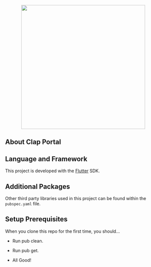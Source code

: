 <p align="center"><a href="https://myskoolportal.com.ng" target="_blank"><img src="http://myskoolportal.com.ng/assets/img/logo/logo.png" width="400"></a></p>

## About Clap Portal

<!-- MySkool Portal is a multi-tenant School Information Management System (SIMS) designed for proper storage and documentation of school data. -->


## Language and Framework

This project is developed with the [Flutter](https://flutter.dev/) SDK.


## Additional Packages
Other third party libraries used in this project can be found within the `pubspec.yaml` file.


## Setup Prerequisites

When you clone this repo for the first time, you should...

- Run pub clean.
- Run pub get.

- All Good!
